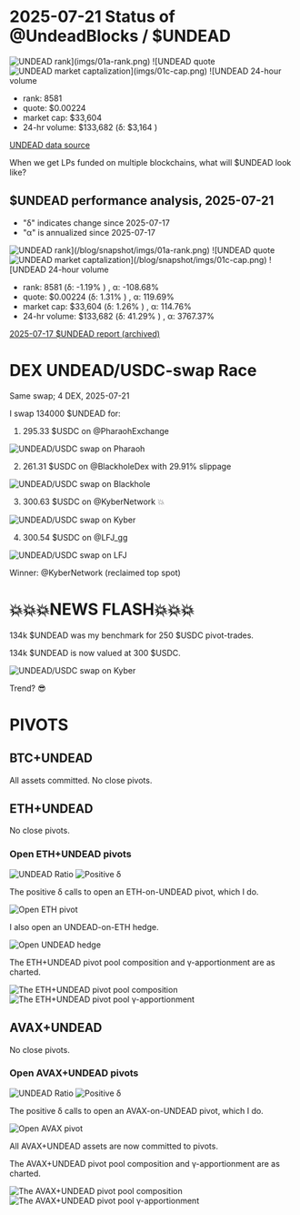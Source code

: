 # 2025-07-21 Status of @UndeadBlocks / $UNDEAD 

![$UNDEAD rank](imgs/01a-rank.png) 
![$UNDEAD quote](imgs/01b-quote.png) 
![$UNDEAD market captalization](imgs/01c-cap.png) 
![$UNDEAD 24-hour volume](imgs/01d-vol.png) 

* rank: 8581 
* quote: $0.00224 
* market cap: $33,604 
* 24-hr volume: $133,682 (δ: $3,164 ) 


[UNDEAD data source](https://www.coingecko.com/en/coins/undead-blocks) 



When we get LPs funded on multiple blockchains, what will $UNDEAD look like? 

## $UNDEAD performance analysis, 2025-07-21 

* "δ" indicates change since 2025-07-17 
* "α" is annualized since 2025-07-17 

![$UNDEAD rank](/blog/snapshot/imgs/01a-rank.png) 
![$UNDEAD quote](/blog/snapshot/imgs/01b-quote.png) 
![$UNDEAD market captalization](/blog/snapshot/imgs/01c-cap.png) 
![$UNDEAD 24-hour volume](/blog/snapshot/imgs/01d-vol.png) 

* rank: 8581 (δ: -1.19% ) , α: -108.68% 
* quote: $0.00224 (δ: 1.31% ) , α: 119.69% 
* market cap: $33,604 (δ: 1.26% ) , α: 114.76% 
* 24-hr volume: $133,682 (δ: 41.29% ) , α: 3767.37% 

[2025-07-17 $UNDEAD report (archived)](https://github.com/pivoteur/biz/tree/main/blog/snapshot) 
# DEX UNDEAD/USDC-swap Race 

Same swap; 4 DEX, 2025-07-21 

I swap 134000 $UNDEAD for: 

1. 295.33 $USDC on @PharaohExchange 

![UNDEAD/USDC swap on Pharaoh](imgs/02a-pharaoh.png) 

2. 261.31 $USDC on @BlackholeDex with 29.91% slippage 

![UNDEAD/USDC swap on Blackhole](imgs/02b-blackhole.png) 

3. 300.63 $USDC on @KyberNetwork 💥 

![UNDEAD/USDC swap on Kyber](imgs/02c-kyber.png) 

4. 300.54 $USDC on @LFJ_gg 

![UNDEAD/USDC swap on LFJ](imgs/02d-lfj.png) 

Winner: @KyberNetwork (reclaimed top spot) 

# 💥💥💥NEWS FLASH💥💥💥

134k $UNDEAD was my benchmark for 250 $USDC pivot-trades.

134k $UNDEAD is now valued at 300 $USDC.

![UNDEAD/USDC swap on Kyber](imgs/02c-kyber.png)

Trend? 😎
# PIVOTS 

## BTC+UNDEAD 



All assets committed. No close pivots. 

## ETH+UNDEAD 



No close pivots. 

### Open ETH+UNDEAD pivots 

![UNDEAD Ratio](imgs/03a-ratio.png) 
![Positive δ](imgs/03b-delta.png) 

The positive δ calls to open an ETH-on-UNDEAD pivot, which I do. 

![Open ETH pivot](imgs/03c-open-eth-pivot.png) 

I also open an UNDEAD-on-ETH hedge. 

![Open UNDEAD hedge](imgs/03d-open-undead-hedge.png) 



The ETH+UNDEAD pivot pool composition and γ-apportionment are as charted. 

![The ETH+UNDEAD pivot pool composition](imgs/04a-comp.png) 
![The ETH+UNDEAD pivot pool γ-apportionment](imgs/04b-apport.png) 
## AVAX+UNDEAD 



No close pivots. 

### Open AVAX+UNDEAD pivots 

![UNDEAD Ratio](imgs/05a-ratio.png) 
![Positive δ](imgs/05b-delta.png) 

The positive δ calls to open an AVAX-on-UNDEAD pivot, which I do. 

![Open AVAX pivot](imgs/05c-open-avax-pivot.png) 

All AVAX+UNDEAD assets are now committed to pivots. 

The AVAX+UNDEAD pivot pool composition and γ-apportionment are as charted. 

![The AVAX+UNDEAD pivot pool composition](imgs/06a-comp.png) 
![The AVAX+UNDEAD pivot pool γ-apportionment](imgs/06b-apport.png) 
